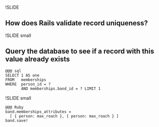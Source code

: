 !SLIDE
## How does Rails validate record uniqueness?


!SLIDE small
## Query the database to see if a record with this value already exists

    @@@ sql
    SELECT 1 AS one 
    FROM   memberships
    WHERE  person_id = ?
           AND memberships.band_id = ? LIMIT 1

!SLIDE small

    @@@ Ruby
    band.memberships_attributes =
      [ { person: max_roach }, { person: max_roach } ]
    band.save!
    
